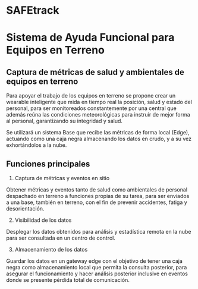 # SAFEtrack
# Sistema de Ayuda Funcional para Equipos en Terreno

## Captura de métricas de salud y ambientales de equipos en terreno

Para apoyar el trabajo de los equipos en terreno se propone crear un wearable inteligente que mida en tiempo real la posición, salud y estado del personal, para ser monitoreados constantemente por una central que además reúna las condiciones meteorológicas para instruir de mejor forma al personal, garantizando su integridad y salud.

Se utilizará un sistema Base que recibe las métricas de forma local (Edge), actuando como una caja negra almacenando los datos en crudo, y a su vez exhortándolos a la nube.

## Funciones principales

1. Captura de métricas y eventos en sitio

Obtener métricas y eventos tanto de salud como ambientales de personal despachado en terreno a funciones propias de su tarea,  para ser enviados a una base, también en terreno, con el fin de prevenir accidentes, fatiga y desorientación.

2. Visibilidad de los datos

Desplegar los datos obtenidos para análisis y estadística remota en la nube para ser consultada en un centro de control.

3. Almacenamiento de los datos

Guardar los datos en un gateway edge con el objetivo de tener una caja negra como almacenamiento local que permita la consulta posterior, para asegurar el funcionamiento y hacer análisis posterior inclusive en eventos donde se presente pérdida total de comunicación.
